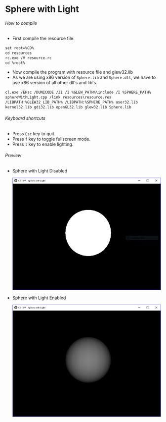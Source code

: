 # Sphere with Light

###### How to compile

*   First compile the resource file.

```
set root=%CD%
cd resources
rc.exe /V resource.rc
cd %root%
```

*   Now compile the program with resource file and glew32.lib
*   As we are using x86 version of `Sphere.lib` and `Sphere.dll`, we have to use x86 version of all other dll's and lib's.

```
cl.exe /EHsc /DUNICODE /Zi /I %GLEW_PATH%\include /I %SPHERE_PATH% sphereWithLight.cpp /link resources\resource.res /LIBPATH:%GLEW32_LIB_PATH% /LIBPATH:%SPHERE_PATH% user32.lib kernel32.lib gdi32.lib openGL32.lib glew32.lib Sphere.lib
```

###### Keyboard shortcuts

*   Press `Esc` key to quit.
*   Press `f` key to toggle fullscreen mode.
*   Press `l` key to enable lighting.

###### Preview

*   Sphere with Light Disabled

    ![sphereWithLightDisabled][spherewithlightdisabled-image]

*   Sphere with Light Enabled

    ![sphereWithLightEnabled][spherewithlightenabled-image]

[//]: # "Image declaration"
[spherewithlightdisabled-image]: ./preview/sphereWithLightDisabled.png "Sphere with Light Disabled"
[spherewithlightenabled-image]: ./preview/sphereWithLightEnabled.png "Sphere with Light Enabled"
